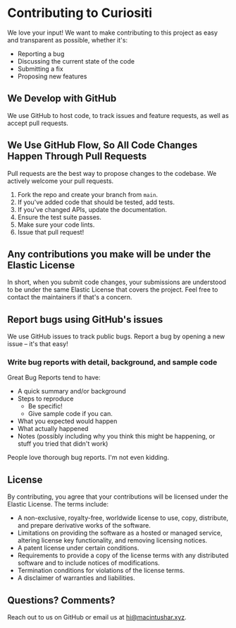 # Contributing to Curiositi

We love your input! We want to make contributing to this project as easy and transparent as possible, whether it's:

- Reporting a bug
- Discussing the current state of the code
- Submitting a fix
- Proposing new features

## We Develop with GitHub

We use GitHub to host code, to track issues and feature requests, as well as accept pull requests.

## We Use GitHub Flow, So All Code Changes Happen Through Pull Requests

Pull requests are the best way to propose changes to the codebase. We actively welcome your pull requests.

1. Fork the repo and create your branch from `main`.
2. If you've added code that should be tested, add tests.
3. If you've changed APIs, update the documentation.
4. Ensure the test suite passes.
5. Make sure your code lints.
6. Issue that pull request!

## Any contributions you make will be under the Elastic License

In short, when you submit code changes, your submissions are understood to be under the same Elastic License that covers the project. Feel free to contact the maintainers if that's a concern.

## Report bugs using GitHub's issues

We use GitHub issues to track public bugs. Report a bug by opening a new issue – it's that easy!

### Write bug reports with detail, background, and sample code

Great Bug Reports tend to have:

- A quick summary and/or background
- Steps to reproduce
  - Be specific!
  - Give sample code if you can.
- What you expected would happen
- What actually happened
- Notes (possibly including why you think this might be happening, or stuff you tried that didn't work)

People love thorough bug reports. I'm not even kidding.

## License

By contributing, you agree that your contributions will be licensed under the Elastic License. The terms include:

- A non-exclusive, royalty-free, worldwide license to use, copy, distribute, and prepare derivative works of the software.
- Limitations on providing the software as a hosted or managed service, altering license key functionality, and removing licensing notices.
- A patent license under certain conditions.
- Requirements to provide a copy of the license terms with any distributed software and to include notices of modifications.
- Termination conditions for violations of the license terms.
- A disclaimer of warranties and liabilities.

## Questions? Comments?

Reach out to us on GitHub or email us at hi@macintushar.xyz.
